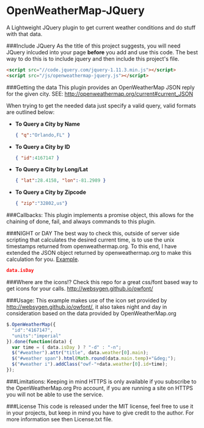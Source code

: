 # OpenWeatherMap-JQuery
A Lightweight JQuery plugin to get current weather conditions and do stuff with that data.

###Include JQuery
As the title of this project suggests, you will need JQuery inlcuded into your page **before**
you add and use this code. The best way to do this is to include jquery and then include this
project's file.
```html
<script src="//code.jquery.com/jquery-1.11.3.min.js"></script>
<script src="/js/openweathermap-jquery.js"></script>
```

###Getting the data
This plugin provides an OpenWeatherMap JSON reply for the given city.
SEE: http://openweathermap.org/current#current_JSON

When trying to get the needed data just specify a valid query, valid formats are outlined below:

* **To Query a City by Name**
  ```json
  { "q":"Orlando,FL" }
  ```

* **To Query a City by ID**
  ```json
  { "id":4167147 }
  ```

* **To Query a City by Long/Lat**
  ```json
  { "lat":28.4158, "lon":-81.2989 }
  ```

* **To Query a City by Zipcode**
  ```json
  { "zip":"32802,us"}
  ```

###Callbacks:
This plugin implements a promise object, this allows for the chaining of done, fail, and always
commands to this plugin.


###NIGHT or DAY
The best way to check this, outside of server side scripting that calculates the desired current time,
is to use the unix timestamps returned from openweathermap.org. To this end, I have extended the JSON
object returned by openweathermap.org to make this calculation for you. [Example](#usage).
```json
data.isDay
```


###Where are the icons!?
Check this repo for a great css/font based way to get icons for your calls.
http://websygen.github.io/owfont/

###Usage:
This example makes use of the icon set provided by http://websygen.github.io/owfont/, it also takes
night and day in consideration based on the data provided by OpenWeatherMap.org

```javascript
$.OpenWeatherMap({
  "id":"4167147",
  "units":"imperial"
}).done(function(data) {
  var time = ( data.isDay ) ? "-d" : "-n";
  $("#weather").attr("title", data.weather[0].main);
  $("#weather span").html(Math.round(data.main.temp)+"&deg;");
  $("#weather i").addClass("owf-"+data.weather[0].id+time);
});
```
###Limitations:
Keeping in mind HTTPS is only available if you subscribe to the OpenWeatherMap.org Pro account, if you are running a site on HTTPS you will not be able to use the service.

###License
This code is released under the MIT license, feel free to use it in your projects, 
but keep in mind you have to give credit to the author. For more information see then
License.txt file.